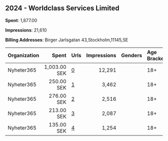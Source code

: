 ## 2024 - Worldclass Services Limited 
**Spent**: 1,877.00

**Impressions**: 21,610

**Billing Addresses**: Birger Jarlsgatan 43,Stockholm,11145,SE

|Organization|Spent|Urls|Impressions|Genders|Age Brackets|Country Codes|
|:---|---:|:---|---:|:---|:---|:---|
|Nyheter365|1,003.00 SEK|[0](https://www.snap.com/political-ads/asset/1c36c01f1c426f677f631d63668e382e692b78b1b8eaf7359f4a249f94882963?mediaType=mp4)|12,291||18+|sweden|
|Nyheter365|250.00 SEK|[1](https://www.snap.com/political-ads/asset/7783e823b5c6e7ef1ced63c02e22fd6b96c6c92071ebf0013a5943f1a7889ef0?mediaType=mp4)|3,462||18+|sweden|
|Nyheter365|276.00 SEK|[2](https://www.snap.com/political-ads/asset/b2541710faaf2449e0d4f6ad481ca7d2cd25b4338ba7f34225cc35520f4f6e42?mediaType=mp4)|2,516||18+|sweden|
|Nyheter365|213.00 SEK|[3](https://www.snap.com/political-ads/asset/79582d815a19bd99c6044bb4abdb8e116ef84c629a75b5d2bee9f0ec355a8660?mediaType=mp4)|2,087||18+|sweden|
|Nyheter365|135.00 SEK|[4](https://www.snap.com/political-ads/asset/79582d815a19bd99c6044bb4abdb8e116ef84c629a75b5d2bee9f0ec355a8660?mediaType=mp4)|1,254||18+|sweden|
